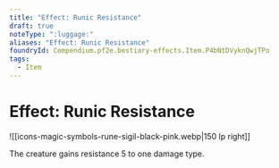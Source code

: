 ```yaml
---
title: "Effect: Runic Resistance"
draft: true
noteType: ":luggage:"
aliases: "Effect: Runic Resistance"
foundryId: Compendium.pf2e.bestiary-effects.Item.P4bNtDVyknQwjTPo
tags:
  - Item
---
```


# Effect: Runic Resistance
![[icons-magic-symbols-rune-sigil-black-pink.webp|150 lp right]]

The creature gains resistance 5 to one damage type.
